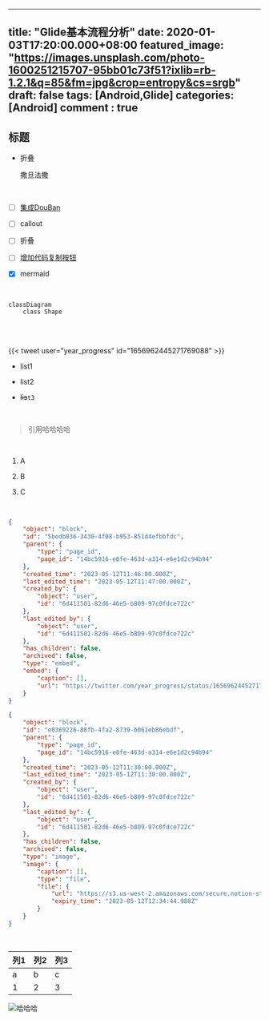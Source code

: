 
---
title: "Glide基本流程分析"
date: 2020-01-03T17:20:00.000+08:00
featured_image: "https://images.unsplash.com/photo-1600251215707-95bb01c73f51?ixlib=rb-1.2.1&q=85&fm=jpg&crop=entropy&cs=srgb"
draft: false
tags: [Android,Glide]
categories: [Android]
comment : true
---
## 标题

- 折叠

	撒旦法撒

	<br/>

- [ ] [集成DouBan](https://immmmm.com/doumark-action/)

- [ ] callout

- [ ] 折叠

- [ ] [增加代码复制按钮](https://www.dannyguo.com/blog/how-to-add-copy-to-clipboard-buttons-to-code-blocks-in-hugo/)

- [x] mermaid

<br/>


```mermaid
classDiagram
	class Shape
```

<br/>

<br/>

{{< tweet user="year_progress" id="1656962445271769088" >}}

- list1

- list2

- ~~lis~~`t3`

<br/>

> 引用哈哈哈哈

<br/>

1. A

1. B

1. C

<br/>


```json
{
    "object": "block",
    "id": "5bedb036-3430-4f08-b953-851d4efbbfdc",
    "parent": {
        "type": "page_id",
        "page_id": "14bc5916-e0fe-463d-a314-e6e1d2c94b94"
    },
    "created_time": "2023-05-12T11:46:00.000Z",
    "last_edited_time": "2023-05-12T11:47:00.000Z",
    "created_by": {
        "object": "user",
        "id": "6d411501-82d6-46e5-b809-97c0fdce722c"
    },
    "last_edited_by": {
        "object": "user",
        "id": "6d411501-82d6-46e5-b809-97c0fdce722c"
    },
    "has_children": false,
    "archived": false,
    "type": "embed",
    "embed": {
        "caption": [],
        "url": "https://twitter.com/year_progress/status/1656962445271769088"
    }
}
```


```json
{
    "object": "block",
    "id": "e0369226-88fb-4fa2-8739-b061eb86ebdf",
    "parent": {
        "type": "page_id",
        "page_id": "14bc5916-e0fe-463d-a314-e6e1d2c94b94"
    },
    "created_time": "2023-05-12T11:30:00.000Z",
    "last_edited_time": "2023-05-12T11:30:00.000Z",
    "created_by": {
        "object": "user",
        "id": "6d411501-82d6-46e5-b809-97c0fdce722c"
    },
    "last_edited_by": {
        "object": "user",
        "id": "6d411501-82d6-46e5-b809-97c0fdce722c"
    },
    "has_children": false,
    "archived": false,
    "type": "image",
    "image": {
        "caption": [],
        "type": "file",
        "file": {
            "url": "https://s3.us-west-2.amazonaws.com/secure.notion-static.com/3cd4653c-c94c-4639-b805-0600f7e8279e/Untitled.png?X-Amz-Algorithm=AWS4-HMAC-SHA256&X-Amz-Content-Sha256=UNSIGNED-PAYLOAD&X-Amz-Credential=AKIAT73L2G45EIPT3X45/20230512/us-west-2/s3/aws4_request&X-Amz-Date=20230512T113444Z&X-Amz-Expires=3600&X-Amz-Signature=7e255445d8181f68f35ec8521cdb5e14c9a3e4683268fc55564cee9bc627b978&X-Amz-SignedHeaders=host&x-id=GetObject",
            "expiry_time": "2023-05-12T12:34:44.988Z"
        }
    }
}
```

<br/>

 | 列1 | 列2 | 列3 | 
 | ---- | ---- | ---- | 
 | a | b | c | 
 | 1 | 2 | 3 | 

![哈哈哈](https://s3.us-west-2.amazonaws.com/secure.notion-static.com/3cd4653c-c94c-4639-b805-0600f7e8279e/Untitled.png?X-Amz-Algorithm=AWS4-HMAC-SHA256&X-Amz-Content-Sha256=UNSIGNED-PAYLOAD&X-Amz-Credential=AKIAT73L2G45EIPT3X45%2F20230512%2Fus-west-2%2Fs3%2Faws4_request&X-Amz-Date=20230512T123756Z&X-Amz-Expires=3600&X-Amz-Signature=562a9340ff4a1bce607ef8a9560fa59884ca8f8b313659ac9cd77a87704fe91d&X-Amz-SignedHeaders=host&x-id=GetObject)

<br/>

